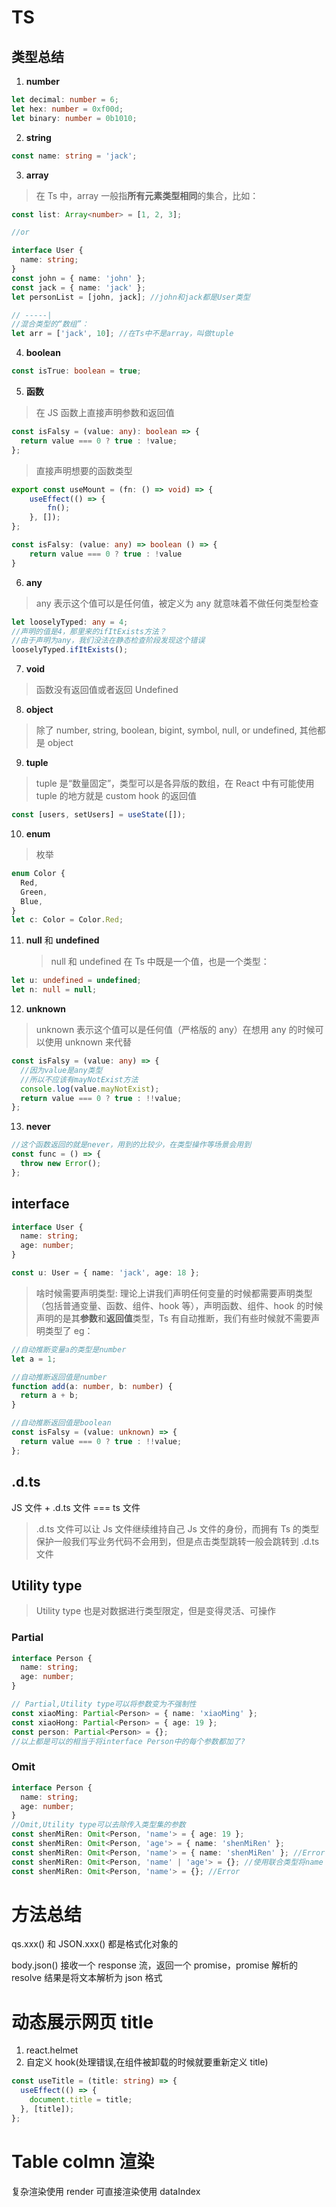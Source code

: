 # TS

## 类型总结

1. **number**

```ts
let decimal: number = 6;
let hex: number = 0xf00d;
let binary: number = 0b1010;
```

2. **string**

```ts
const name: string = 'jack';
```

3. **array**

> 在 Ts 中，array 一般指**所有元素类型相同**的集合，比如：

```ts
const list: Array<number> = [1, 2, 3];

//or

interface User {
  name: string;
}
const john = { name: 'john' };
const jack = { name: 'jack' };
let personList = [john, jack]; //john和jack都是User类型

// -----|
//混合类型的“数组”：
let arr = ['jack', 10]; //在Ts中不是array，叫做tuple
```

4. **boolean**

```ts
const isTrue: boolean = true;
```

5. **函数**

> 在 JS 函数上直接声明参数和返回值

```ts
const isFalsy = (value: any): boolean => {
  return value === 0 ? true : !value;
};
```

> 直接声明想要的函数类型

```ts
export const useMount = (fn: () => void) => {
    useEffect(() => {
        fn();
    }, []);
};

const isFalsy: (value: any) => boolean () => {
    return value === 0 ? true : !value
}
```

6. **any**

> any 表示这个值可以是任何值，被定义为 any 就意味着不做任何类型检查

```ts
let looselyTyped: any = 4;
//声明的值是4，那里来的ifItExists方法？
//由于声明为any，我们没法在静态检查阶段发现这个错误
looselyTyped.ifItExists();
```

7. **void**

> 函数没有返回值或者返回 Undefined

8. **object**

> 除了 number, string, boolean, bigint, symbol, null, or undefined, 其他都是 object

9. **tuple**

> tuple 是“数量固定”，类型可以是各异版的数组，在 React 中有可能使用 tuple 的地方就是 custom hook 的返回值

```ts
const [users, setUsers] = useState([]);
```

10. **enum**

> 枚举

```ts
enum Color {
  Red,
  Green,
  Blue,
}
let c: Color = Color.Red;
```

11. **null** 和 **undefined**

    > null 和 undefined 在 Ts 中既是一个值，也是一个类型：

```ts
let u: undefined = undefined;
let n: null = null;
```

12. **unknown**

> unknown 表示这个值可以是任何值（严格版的 any）在想用 any 的时候可以使用 unknown 来代替

```ts
const isFalsy = (value: any) => {
  //因为value是any类型
  //所以不应该有mayNotExist方法
  console.log(value.mayNotExist);
  return value === 0 ? true : !!value;
};
```

13. **never**

```ts
//这个函数返回的就是never，用到的比较少，在类型操作等场景会用到
const func = () => {
  throw new Error();
};
```

## interface

```ts
interface User {
  name: string;
  age: number;
}

const u: User = { name: 'jack', age: 18 };
```

> 啥时候需要声明类型: 理论上讲我们声明任何变量的时候都需要声明类型（包括普通变量、函数、组件、hook 等），声明函数、组件、hook 的时候声明的是其**参数**和**返回值**类型，Ts 有自动推断，我们有些时候就不需要声明类型了 eg：

```ts
//自动推断变量a的类型是number
let a = 1;

//自动推断返回值是number
function add(a: number, b: number) {
  return a + b;
}

//自动推断返回值是boolean
const isFalsy = (value: unknown) => {
  return value === 0 ? true : !!value;
};
```

## .d.ts

JS 文件 + .d.ts 文件 === ts 文件

> .d.ts 文件可以让 Js 文件继续维持自己 Js 文件的身份，而拥有 Ts 的类型保护一般我们写业务代码不会用到，但是点击类型跳转一般会跳转到 .d.ts 文件

## Utility type

> Utility type 也是对数据进行类型限定，但是变得灵活、可操作

### Partial

```ts
interface Person {
  name: string;
  age: number;
}

// Partial,Utility type可以将参数变为不强制性
const xiaoMing: Partial<Person> = { name: 'xiaoMing' };
const xiaoHong: Partial<Person> = { age: 19 };
const person: Partial<Person> = {};
//以上都是可以的相当于将interface Person中的每个参数都加了?
```

### Omit

```ts
interface Person {
  name: string;
  age: number;
}
//Omit,Utility type可以去除传入类型集的参数
const shenMiRen: Omit<Person, 'name'> = { age: 19 };
const shenMiRen: Omit<Person, 'age'> = { name: 'shenMiRen' };
const shenMiRen: Omit<Person, 'name'> = { name: 'shenMiRen' }; //Error
const shenMiRen: Omit<Person, 'name' | 'age'> = {}; //使用联合类型将name 和 age 参数都删掉，形成新的类型
const shenMiRen: Omit<Person, 'name'> = {}; //Error
```

# 方法总结

qs.xxx() 和 JSON.xxx() 都是格式化对象的

body.json() 接收一个 response 流，返回一个 promise，promise 解析的 resolve 结果是将文本解析为 json 格式

# 动态展示网页 title

1. react.helmet
2. 自定义 hook(处理错误,在组件被卸载的时候就要重新定义 title)

```ts
const useTitle = (title: string) => {
  useEffect(() => {
    document.title = title;
  }, [title]);
};
```

# Table colmn 渲染

复杂渲染使用 render 可直接渲染使用 dataIndex
